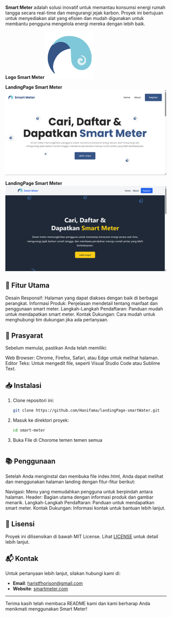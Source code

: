 **Smart Meter** adalah solusi inovatif untuk memantau konsumsi energi rumah tangga secara real-time dan mengurangi jejak karbon. Proyek ini bertujuan untuk menyediakan alat yang efisien dan mudah digunakan untuk membantu pengguna mengelola energi mereka dengan lebih baik.


**Logo Smart Meter**
<img src="./assets/logo.png" alt="Smart Meter Logo" width="150"/>

**LandingPage Smart Meter**
<img src="./assets/css.png" alt="Smart Meter Landing Page CSS" width="600"/>

**LandingPage Smart Meter**
<img src="./assets/tailwind.png" alt="Smart Meter Landing Page Tailwind" width="600"/>

## 🚀 Fitur Utama
Desain Responsif: Halaman yang dapat diakses dengan baik di berbagai perangkat.
Informasi Produk: Penjelasan mendetail tentang manfaat dan penggunaan smart meter.
Langkah-Langkah Pendaftaran: Panduan mudah untuk mendapatkan smart meter.
Kontak Dukungan: Cara mudah untuk menghubungi tim dukungan jika ada pertanyaan.
## 🔧 Prasyarat
Sebelum memulai, pastikan Anda telah memiliki:

Web Browser: Chrome, Firefox, Safari, atau Edge untuk melihat halaman.
Editor Teks: Untuk mengedit file, seperti Visual Studio Code atau Sublime Text.
## 📥 Instalasi

1. Clone repositori ini:

    ```bash
    git clone https://github.com/Hanifama/landingPage-smartWater.git
    ```

2. Masuk ke direktori proyek:

    ```bash
    cd smart-meter
    ```

3. Buka File di Chorome temen temen semua
    ```

## 📚 Penggunaan

Setelah Anda menginstal dan membuka file index.html, Anda dapat melihat dan menggunakan halaman landing dengan fitur-fitur berikut:

Navigasi: Menu yang memudahkan pengguna untuk berpindah antara halaman.
Header: Bagian utama dengan informasi produk dan gambar menarik.
Langkah-Langkah Pendaftaran: Panduan untuk mendapatkan smart meter.
Kontak Dukungan: Informasi kontak untuk bantuan lebih lanjut.

## 📜 Lisensi

Proyek ini dilisensikan di bawah MIT License. Lihat [LICENSE](path/to/LICENSE) untuk detail lebih lanjut.

## 📬 Kontak

Untuk pertanyaan lebih lanjut, silakan hubungi kami di:

- **Email**: haristfhorison@gmail.com
- **Website**: [smartmeter.com](https://water-meter.pptik.id/)

---

Terima kasih telah membaca README kami dan kami berharap Anda menikmati menggunakan Smart Meter!
